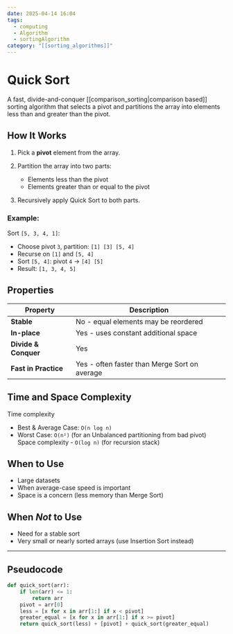 ```yaml
---
date: 2025-04-14 16:04
tags:
  - computing
  - Algorithm
  - sortingAlgorithm
category: "[[sorting_algorithms]]"
---
```

# Quick  Sort

A fast, divide-and-conquer [[comparison_sorting|comparison based]] sorting algorithm that selects a pivot and partitions the array into elements less than and greater than the pivot.

## How It Works

1. Pick a **pivot** element from the array.

2. Partition the array into two parts:
   - Elements less than the pivot
   - Elements greater than or equal to the pivot

3. Recursively apply Quick Sort to both parts.

### Example:

Sort `[5, 3, 4, 1]`:

- Choose pivot `3`, partition: `[1] [3] [5, 4]`
- Recurse on `[1]` and `[5, 4]`
- Sort `[5, 4]`: pivot `4` → `[4] [5]`
- Result: `[1, 3, 4, 5]`

## Properties 

| Property        | Description                                        |
| --------------- | -------------------------------------------------- |
| **Stable**      | No - equal elements may be reordered               |
| **In-place**    | Yes - uses constant additional space               |
| **Divide & Conquer** | Yes                                          |
| **Fast in Practice** | Yes - often faster than Merge Sort on average |

## Time and Space Complexity
 Time complexity  
- Best & Average Case: `O(n log n)`  
- Worst Case: `O(n²)` (for an Unbalanced partitioning from bad pivot)
 Space complexity - `O(log n)` (for recursion stack)

## When to Use
- Large datasets
- When average-case speed is important
- Space is a concern (less memory than Merge Sort)

## When *Not* to Use
- Need for a stable sort
- Very small or nearly sorted arrays (use Insertion Sort instead)

---
## Pseudocode

```python title:QuickSort
def quick_sort(arr):
    if len(arr) <= 1:
        return arr
    pivot = arr[0]
    less = [x for x in arr[1:] if x < pivot]
    greater_equal = [x for x in arr[1:] if x >= pivot]
    return quick_sort(less) + [pivot] + quick_sort(greater_equal)
```